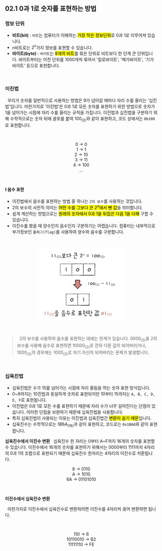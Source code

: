 ## 02.1 0과 1로 숫자를 표현하는 방법

### 정보 단위

- **비트(bit)** : `비트`는 컴퓨터가 이해하는 <mark>가장 작은 정보단위</mark>로 0과 1로 이루어져 있습니다.
- n비트로는 $2^n$가지 정보를 표현할 수 있습니다.
- **바이트(byte)** : `바이트`는 <mark>8개의 비트</mark>를 묶은 단위로 비트보다 한 단계 큰 단위입니다. 바이트부터는 이전 단위를 1000개씩 묶어서 '킬로바이트', '메가바이트', '기가바이트' 등으로 표현합니다.

<br>

### 이진법

&nbsp;&nbsp;우리가 숫자를 일반적으로 사용하는 방법은 9가 넘어갈 때마다 자리 수를 올리는 '십진법'입니다. 마찬가지로 '이진법'은 0과 1로 모든 숫자를 표현하기 위한 방법으로 숫자가 1을 넘어가는 시점에 자리 수를 올리는 규칙을 가집니다. 이진법과 십진법을 구분하기 위해 수학적으로는 숫자 뒤에 괄호를 붙여 $100_{(2)}$와 같이 표현하고, 코드 상에서는 `0b100`로 표현합니다.

<br>

<p align="center">
  0 -> 0
  <br>
  1 -> 1
  <br>
  2 -> 10
  <br>
  3 -> 11
  <br>
  4 -> 100
  <br>
  ...
</p>

<br>

**❗️ 음수 표현**

- 이진법에서 음수를 표현하는 방법 중 하나는 `2의 보수`를 사용하는 것입니다.
- 2의 보수의 사전적 의미는 <mark>어떤 수를 그보다 큰 $2^n$에서 뺀 값</mark>을 의미합니다.
- 쉽게 계산하는 방법으로는 <mark>원래의 숫자에서 0과 1을 뒤집은 다음 1을 더해</mark> 구할 수 있습니다.
- 이진수를 봤을 때 양수인지 음수인지 구분하기는 어렵습니다. 컴퓨터는 내부적으로 부가정보인 `플래그(flag)`를 사용하여 양수와 음수를 구분합니다.

<br>

<figure align="center">
  <img src="../images/2의보수.jpeg" style="width: 280px" />
</figure>

<br>

> &nbsp;&nbsp;2의 보수를 사용하여 음수를 표현하는 데에는 한계가 있습니다. $0000_{(2)}$을 2의 보수를 사용해 음수로 표현하면 $10000_{(2)}$로 전혀 다른 값이 되어버리거나, $1000_{(2)}$의 경우에는 $1000_{(2)}$로 자기 자신이 되어버리는 문제가 발생합니다.

<br>

### 십육진법

- 십육진법은 수가 15를 넘어가는 시점에 자리 올림을 하는 숫자 표현 방식입니다.
- 0~9까지는 10진법과 동일하게 숫자로 표현되지만 10부터 15까지는 `A, B, C, D, E, F`로 표현됩니다.
- 이진법은 0과 1로 모든 수를 표현하기 때문에 자리 수가 너무 길어진다는 단점이 있습니다. 이러한 단점을 보완하기 때문에 십육진법을 사용합니다.
- 특히 십육진법이 사용되는 이유는 이진법과 십육진법간 <mark>변환이 쉽기 때문</mark>입니다.
- 십육진수는 수학적으로는 $1B6A_{(16)}$과 같이 표현하고, 코드로는 `0x1B6A`와 같이 표현합니다.
  <br>

**십육진수에서 이진수 변환**
&nbsp;&nbsp;십육진수 한 자리는 0부터 A~F까지 16개의 숫자를 표현할 수 있습니다. 이진수에서 16개의 숫자를 표현하기 위해서는 0000부터 1111까지 4자리의 0과 1의 조합으로 표현되기 때문에 십육진수 한자리는 4자리의 이진수로 치환됩니다.

<p align="center">
  6 -> 0110
  <br>
  A -> 1010
  <br>
  6A -> 01101010
</p>

<br>

**이진수에서 십육진수 변환**

&nbsp;&nbsp;마찬가지로 이진수에서 십육진수로 변환하려면 이진수를 4자리씩 끊어 변환하면 됩니다.

<br>

<p align="center">
  110 -> 6
  <br>
  10110010 -> B2
  <br>
  11111110 -> FE
</p>

<br>
